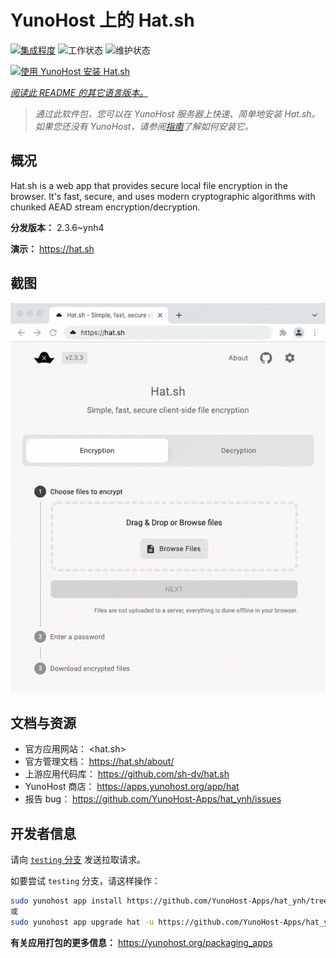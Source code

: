 <!--
注意：此 README 由 <https://github.com/YunoHost/apps/tree/master/tools/readme_generator> 自动生成
请勿手动编辑。
-->

# YunoHost 上的 Hat.sh

[![集成程度](https://dash.yunohost.org/integration/hat.svg)](https://ci-apps.yunohost.org/ci/apps/hat/) ![工作状态](https://ci-apps.yunohost.org/ci/badges/hat.status.svg) ![维护状态](https://ci-apps.yunohost.org/ci/badges/hat.maintain.svg)

[![使用 YunoHost 安装 Hat.sh](https://install-app.yunohost.org/install-with-yunohost.svg)](https://install-app.yunohost.org/?app=hat)

*[阅读此 README 的其它语言版本。](./ALL_README.md)*

> *通过此软件包，您可以在 YunoHost 服务器上快速、简单地安装 Hat.sh。*  
> *如果您还没有 YunoHost，请参阅[指南](https://yunohost.org/install)了解如何安装它。*

## 概况

Hat.sh is a web app that provides secure local file encryption in the browser. It's fast, secure, and uses modern cryptographic algorithms with chunked AEAD stream encryption/decryption.


**分发版本：** 2.3.6~ynh4

**演示：** <https://hat.sh>

## 截图

![Hat.sh 的截图](./doc/screenshots/screenshot.png)

## 文档与资源

- 官方应用网站： <hat.sh>
- 官方管理文档： <https://hat.sh/about/>
- 上游应用代码库： <https://github.com/sh-dv/hat.sh>
- YunoHost 商店： <https://apps.yunohost.org/app/hat>
- 报告 bug： <https://github.com/YunoHost-Apps/hat_ynh/issues>

## 开发者信息

请向 [`testing` 分支](https://github.com/YunoHost-Apps/hat_ynh/tree/testing) 发送拉取请求。

如要尝试 `testing` 分支，请这样操作：

```bash
sudo yunohost app install https://github.com/YunoHost-Apps/hat_ynh/tree/testing --debug
或
sudo yunohost app upgrade hat -u https://github.com/YunoHost-Apps/hat_ynh/tree/testing --debug
```

**有关应用打包的更多信息：** <https://yunohost.org/packaging_apps>
